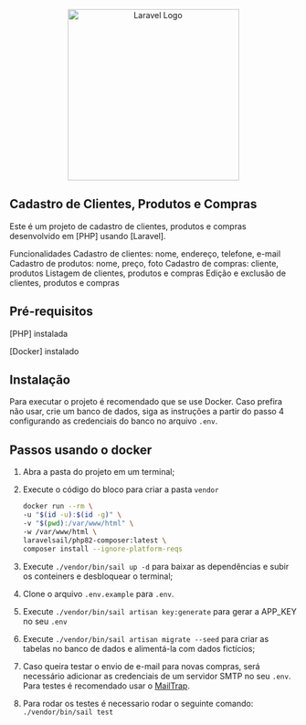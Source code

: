 <p align="center"><a href="https://laravel.com" target="_blank"><img src="https://www.comerc.com.br/hs-fs/hubfs/2x-ComercEnergia_Logo002.png?width=400&name=2x-ComercEnergia_Logo002.png" width="300" alt="Laravel Logo"></a></p>


## Cadastro de Clientes, Produtos e Compras

Este é um projeto de cadastro de clientes, produtos e compras desenvolvido em [PHP] usando [Laravel].

Funcionalidades
Cadastro de clientes: nome, endereço, telefone, e-mail
Cadastro de produtos: nome, preço, foto
Cadastro de compras: cliente, produtos
Listagem de clientes, produtos e compras
Edição e exclusão de clientes, produtos e compras


## Pré-requisitos

[PHP] instalada

[Docker] instalado

## Instalação

Para executar o projeto é recomendado que se use Docker. Caso prefira não usar, crie um banco de dados, siga as instruções a partir do passo 4 configurando as credenciais do banco no arquivo ```.env```.

## Passos usando o docker

1. Abra a pasta do projeto em um terminal;
2. Execute o código do bloco para criar a pasta ```vendor```
    ```sh
    docker run --rm \
    -u "$(id -u):$(id -g)" \
    -v "$(pwd):/var/www/html" \
    -w /var/www/html \
    laravelsail/php82-composer:latest \
    composer install --ignore-platform-reqs
    ```
3. Execute ```./vendor/bin/sail up -d``` para baixar as dependências e subir os conteiners e desbloquear o terminal;

4. Clone o arquivo ```.env.example``` para ```.env```.

5. Execute `./vendor/bin/sail artisan key:generate` para gerar a APP_KEY no seu `.env`

6. Execute `./vendor/bin/sail artisan migrate --seed` para criar as tabelas no banco de dados e alimentá-la com dados fictícios;

7. Caso queira testar o envio de e-mail para novas compras, será necessário adicionar as credenciais de um servidor SMTP no seu `.env`. Para testes é recomendado usar o [MailTrap](https://mailtrap.io/). 

8. Para rodar os testes é necessario rodar o seguinte comando: ```./vendor/bin/sail test```

